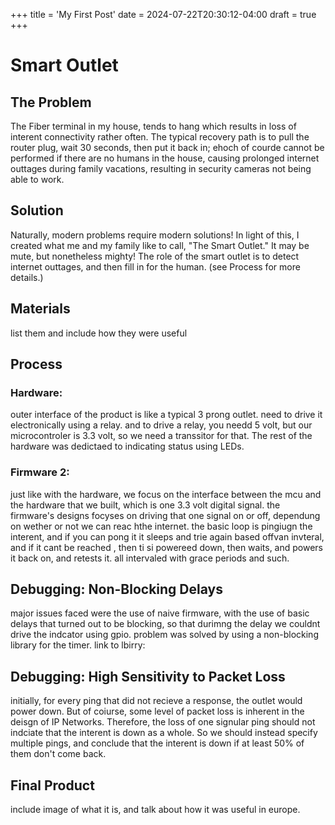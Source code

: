 +++
title = 'My First Post'
date = 2024-07-22T20:30:12-04:00
draft = true
+++

# Smart Outlet
## The Problem
The Fiber terminal in my house, tends to hang which results in loss of interent connectivity rather often. The typical recovery path is to pull the router plug, wait 30 seconds, then put it back in; ehoch of courde cannot be performed if there are no humans in the house, causing prolonged internet outtages during family vacations, resulting in security cameras not being able to work. 


## Solution
Naturally, modern problems require modern solutions! In light of this, I created what me and my family like to call, "The Smart Outlet." It may be mute, but nonetheless mighty! The role of the smart outlet is to detect internet outtages, and then fill in for the human. (see Process for more details.)

## Materials
list them and include how they were useful 

## Process
### Hardware:
outer interface of the product is like a typical 3 prong outlet. need to drive it electronically using a relay. and to drive a relay, you needd 5 volt, but our microcontroler is 3.3 volt, so we need a transsitor for that. The rest of the hardware was dedictaed to indicating status using LEDs. 

### Firmware 2:
just like with the hardware, we focus on the interface between the mcu and the hardware that we built, which is one 3.3 volt digital signal. the firmware's designs focyses on driving that one signal on or off, dependung on wether or not we can reac hthe internet. the basic loop is pingiugn the interent, and if you can pong it it sleeps and trie  again based offvan invteral, and if it cant be reached , then ti si powereed down, then waits, and powers it back on, and retests it. all intervaled with grace periods and such.
 

## Debugging: Non-Blocking Delays
major issues faced were the use of naive firmware, with the use of basic delays that turned out to be blocking, so that durimng the delay we couldnt drive the indcator using gpio. problem was solved  by using a non-blocking library for the timer. link to lbirry: 

## Debugging: High Sensitivity to Packet Loss
initially, for every ping that did not recieve a response, the outlet would power down. But of coiurse, some level of packet loss is inherent in the deisgn of IP Networks. Therefore, the loss of one signular ping should not indciate that the interent is down as a whole. So we should instead specify multiple  pings, and conclude that the interent is down if at least 50% of them don't come back. 

 ## Final Product
 include image of what it is, and talk about how it was useful in europe. 

